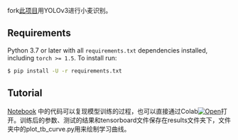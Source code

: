 fork[此项目](https://github.com/ultralytics/yolov3/)用YOLOv3进行小麦识别。


## Requirements

Python 3.7 or later with all `requirements.txt` dependencies installed, including `torch >= 1.5`. To install run:
```bash
$ pip install -U -r requirements.txt
```


## Tutorial
  [Notebook](https://github.com/hit-lance/yolov3/blob/master/tutorial.ipynb) 中的代码可以复现模型训练的过程，也可以直接通过Colab<a href="https://colab.research.google.com/github/hit-lance/yolov3/blob/master/tutorial.ipynb"><img src="https://colab.research.google.com/assets/colab-badge.svg" alt="Open"></a>打开。训练后的参数、测试的结果和tensorboard文件保存在results文件夹下，文件夹中的plot_tb_curve.py用来绘制学习曲线。



